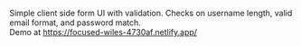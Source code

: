 Simple client side form UI with validation. Checks on username length, valid email format, and password match.<br>
Demo at https://focused-wiles-4730af.netlify.app/

